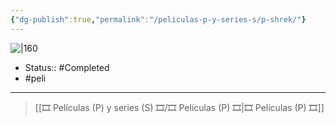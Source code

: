 ```yaml
---
{"dg-publish":true,"permalink":"/peliculas-p-y-series-s/p-shrek/"}
---
```



![|160](https://m.media-amazon.com/images/M/MV5BOGZhM2FhNTItODAzNi00YjA0LWEyN2UtNjJlYWQzYzU1MDg5L2ltYWdlL2ltYWdlXkEyXkFqcGdeQXVyMTQxNzMzNDI@._V1_SX300.jpg)

- Status::  #Completed 
- #peli 

---

> [[🎞️ Películas (P) y series (S) 🎞️/🎞️ Películas (P) 🎞️\|🎞️ Películas (P) 🎞️]]